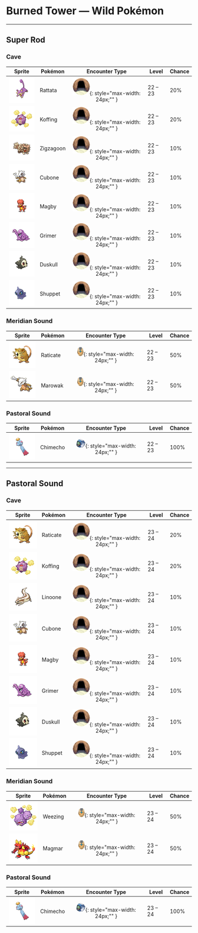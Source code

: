 # Burned Tower — Wild Pokémon

---

## Super Rod

### Cave

| Sprite | Pokémon | Encounter Type | Level | Chance |
|:------:|---------|:--------------:|-------|--------|
| ![Rattata](../../assets/sprites/rattata/front.gif "It eats anything. Wherever food is available, it will settle down and produce offspring continuously.") | Rattata | ![Cave](../../assets/encounter_types/cave.png "Cave"){: style="max-width: 24px;"" } | 22 – 23 | 20% |
| ![Koffing](../../assets/sprites/koffing/front.gif "Its thin, filmy body is filled with gases that cause constant sniffles, coughs and teary eyes.") | Koffing | ![Cave](../../assets/encounter_types/cave.png "Cave"){: style="max-width: 24px;"" } | 22 – 23 | 20% |
| ![Zigzagoon](../../assets/sprites/zigzagoon/front.gif "It gets interested in everything, which is why it zigs and zags. It is good at finding items.") | Zigzagoon | ![Cave](../../assets/encounter_types/cave.png "Cave"){: style="max-width: 24px;"" } | 22 – 23 | 10% |
| ![Cubone](../../assets/sprites/cubone/front.gif "If it is sad or lonely, the skull it wears shakes and emits a plaintive and mournful sound.") | Cubone | ![Cave](../../assets/encounter_types/cave.png "Cave"){: style="max-width: 24px;"" } | 22 – 23 | 10% |
| ![Magby](../../assets/sprites/magby/front.gif "Each and every time it inhales and exhales, hot embers dribble from its mouth and nostrils.") | Magby | ![Cave](../../assets/encounter_types/cave.png "Cave"){: style="max-width: 24px;"" } | 22 – 23 | 10% |
| ![Grimer](../../assets/sprites/grimer/front.gif "As it moves, it loses bits of its body, from which new GRIMER emerge. This worsens the stench around it.") | Grimer | ![Cave](../../assets/encounter_types/cave.png "Cave"){: style="max-width: 24px;"" } | 22 – 23 | 10% |
| ![Duskull](../../assets/sprites/duskull/front.gif "If it finds bad children who won’t listen to their parents, it will spirit them away--or so it’s said.") | Duskull | ![Cave](../../assets/encounter_types/cave.png "Cave"){: style="max-width: 24px;"" } | 22 – 23 | 10% |
| ![Shuppet](../../assets/sprites/shuppet/front.gif "It uses its horn to feed on envy and malice, or so it’s said. It’s very active at night.") | Shuppet | ![Cave](../../assets/encounter_types/cave.png "Cave"){: style="max-width: 24px;"" } | 22 – 23 | 10% |

### Meridian Sound

| Sprite | Pokémon | Encounter Type | Level | Chance |
|:------:|---------|:--------------:|-------|--------|
| ![Raticate](../../assets/sprites/raticate/front.gif "Gnaws on anything with its tough fangs. It can even topple concrete buildings by gnawing on them.") | Raticate | ![Meridian Sound](../../assets/encounter_types/meridian_sound.png "Meridian Sound"){: style="max-width: 24px;"" } | 22 – 23 | 50% |
| ![Marowak](../../assets/sprites/marowak/front.gif "It has been seen pounding boulders with the bone it carries in order to tap out messages to others.") | Marowak | ![Meridian Sound](../../assets/encounter_types/meridian_sound.png "Meridian Sound"){: style="max-width: 24px;"" } | 22 – 23 | 50% |

### Pastoral Sound

| Sprite | Pokémon | Encounter Type | Level | Chance |
|:------:|---------|:--------------:|-------|--------|
| ![Chimecho](../../assets/sprites/chimecho/front.gif "It uses the sucker on its head to hang from a tree or from eaves. It can produce seven different tones.") | Chimecho | ![Pastoral Sound](../../assets/encounter_types/pastoral_sound.png "Pastoral Sound"){: style="max-width: 24px;"" } | 22 – 23 | 100% |

---

## Pastoral Sound

### Cave

| Sprite | Pokémon | Encounter Type | Level | Chance |
|:------:|---------|:--------------:|-------|--------|
| ![Raticate](../../assets/sprites/raticate/front.gif "Gnaws on anything with its tough fangs. It can even topple concrete buildings by gnawing on them.") | Raticate | ![Cave](../../assets/encounter_types/cave.png "Cave"){: style="max-width: 24px;"" } | 23 – 24 | 20% |
| ![Koffing](../../assets/sprites/koffing/front.gif "Its thin, filmy body is filled with gases that cause constant sniffles, coughs and teary eyes.") | Koffing | ![Cave](../../assets/encounter_types/cave.png "Cave"){: style="max-width: 24px;"" } | 23 – 24 | 20% |
| ![Linoone](../../assets/sprites/linoone/front.gif "When running in a straight line, it can easily top 60 miles an hour. It has a tough time with curved roads.") | Linoone | ![Cave](../../assets/encounter_types/cave.png "Cave"){: style="max-width: 24px;"" } | 23 – 24 | 10% |
| ![Cubone](../../assets/sprites/cubone/front.gif "If it is sad or lonely, the skull it wears shakes and emits a plaintive and mournful sound.") | Cubone | ![Cave](../../assets/encounter_types/cave.png "Cave"){: style="max-width: 24px;"" } | 23 – 24 | 10% |
| ![Magby](../../assets/sprites/magby/front.gif "Each and every time it inhales and exhales, hot embers dribble from its mouth and nostrils.") | Magby | ![Cave](../../assets/encounter_types/cave.png "Cave"){: style="max-width: 24px;"" } | 23 – 24 | 10% |
| ![Grimer](../../assets/sprites/grimer/front.gif "As it moves, it loses bits of its body, from which new GRIMER emerge. This worsens the stench around it.") | Grimer | ![Cave](../../assets/encounter_types/cave.png "Cave"){: style="max-width: 24px;"" } | 23 – 24 | 10% |
| ![Duskull](../../assets/sprites/duskull/front.gif "If it finds bad children who won’t listen to their parents, it will spirit them away--or so it’s said.") | Duskull | ![Cave](../../assets/encounter_types/cave.png "Cave"){: style="max-width: 24px;"" } | 23 – 24 | 10% |
| ![Shuppet](../../assets/sprites/shuppet/front.gif "It uses its horn to feed on envy and malice, or so it’s said. It’s very active at night.") | Shuppet | ![Cave](../../assets/encounter_types/cave.png "Cave"){: style="max-width: 24px;"" } | 23 – 24 | 10% |

### Meridian Sound

| Sprite | Pokémon | Encounter Type | Level | Chance |
|:------:|---------|:--------------:|-------|--------|
| ![Weezing](../../assets/sprites/weezing/front.gif "If one of the twin KOFFING inflates, the other one deflates. It constantly mixes its poisonous gases.") | Weezing | ![Meridian Sound](../../assets/encounter_types/meridian_sound.png "Meridian Sound"){: style="max-width: 24px;"" } | 23 – 24 | 50% |
| ![Magmar](../../assets/sprites/magmar/front.gif "It dislikes cold places, so it blows scorching flames to make the environment suitable for itself.") | Magmar | ![Meridian Sound](../../assets/encounter_types/meridian_sound.png "Meridian Sound"){: style="max-width: 24px;"" } | 23 – 24 | 50% |

### Pastoral Sound

| Sprite | Pokémon | Encounter Type | Level | Chance |
|:------:|---------|:--------------:|-------|--------|
| ![Chimecho](../../assets/sprites/chimecho/front.gif "It uses the sucker on its head to hang from a tree or from eaves. It can produce seven different tones.") | Chimecho | ![Pastoral Sound](../../assets/encounter_types/pastoral_sound.png "Pastoral Sound"){: style="max-width: 24px;"" } | 23 – 24 | 100% |

